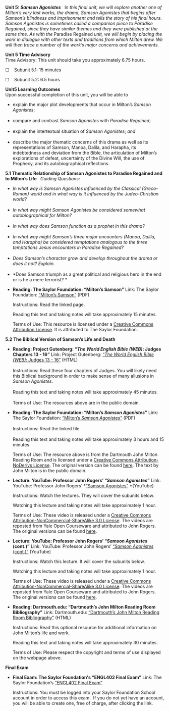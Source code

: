 **Unit 5: *Samson Agonistes*** <span id="5"></span> 
I*n this final unit, we will explore another one of Milton’s very last
works, the drama, Samson Agonistes that begins after Samson’s blindness
and imprisonment and tells the story of his final hours. Samson
Agonistes is sometimes called a companion piece to Paradise Regained,
since they have similar themes and they were published at the same time.
As with the* Paradise Regained *unit, we will begin by placing the work
in dialogue with other texts and traditions from which Milton drew. We
will then trace a number of the work’s major concerns and achievements.*

**Unit 5 Time Advisory**  
Time Advisory: This unit should take you approximately 6.75 hours.  
  
 ☐    Subunit 5.1: 15 minutes  
  
 ☐    Subunit 5.2: 6.5 hours

**Unit5 Learning Outcomes**  
Upon successful completion of this unit, you will be able to  
-   explain the major plot developments that occur in Milton’s *Samson
    Agonistes*;  
      
-   compare and contrast *Samson Agonistes* with *Paradise Regained*;  
      
-   explain the intertextual situation of *Samson Agonistes*; *and*  
      
-   describe the major thematic concerns of this drama as well as its
    representations of Samson, Manoa, Dalila, and Harapha, its
    indebtedness and deviation from the Bible, the articulation of
    Milton’s explorations of defeat, uncertainty of the Divine Will, the
    use of Prophecy, and its autobiographical reflections.

**5.1 Thematic Relationship of Samson Agonistes to Paradise Regained and
to Milton’s Life** <span id="5.1"></span> 
*Guiding Questions:*  

-   *In what way is Samson Agonistes influenced by the Classical
    (Greco-Roman) world and in what way is it influenced by the
    Judeo-Christian world?*  
      
-   *In what way might Samson Agonistes be considered somewhat
    autobiographical for Milton?*  
      
-   *In what way does Samson function as a prophet in this drama?*  
      
-   *In what way might Samson’s three major encounters (Manoa, Dalila,
    and Harapha) be considered temptations analogous to the three
    temptations Jesus encounters in Paradise Regained?*  
      
-   *Does Samson’s character grow and develop throughout the drama or
    does it not? Explain.*  
      
-   *Does Samson triumph as a great political and religious hero in the
    end or is he a mere terrorist? *

<!-- -->

-   **Reading: The Saylor Foundation: “Milton’s Samson”**
    Link: The Saylor Foundation: [“Milton’s
    Samson”](https://resources.saylor.org/wwwresources/archived/site/wp-content/uploads/2013/06/ENGL402-OC-5.1-Miltons-Samson-FINAL.pdf)
    (PDF)  
      
     Instructions: Read the linked page.  
      
     Reading this text and taking notes will take approximately 15
    minutes.  
      
     Terms of Use: This resource is licensed under a [Creative Commons
    Attribution License](http://creativecommons.org/licenses/by/3.0/).
    It is attributed to The Saylor Foundation. 

**5.2 The Biblical Version of Samson’s Life and Death** <span
id="5.2"></span> 
-   **Reading: Project Gutenberg: “*The World English Bible (WEB)*:
    Judges Chapters 13 - 16”**
    Link: Project Gutenberg: [“*The World English Bible (WEB)*: Judges
    13 - 16”](http://www.gutenberg.org/dirs/etext05/web0710h.htm)
    (HTML)  
        
     Instructions: Read these four chapters of Judges. You will likely
    need this Biblical background in order to make sense of many
    allusions in *Samson Agonistes*.  
        
     Reading this text and taking notes will take approximately 45
    minutes.  
        
     Terms of Use: The resources above are in the public domain. 

-   **Reading: The Saylor Foundation: “Milton’s *Samson Agonistes*”**
    Link: The Saylor Foundation: [“Milton’s *Samson
    Agonistes*”](https://resources.saylor.org/wwwresources/archived/site/wp-content/uploads/2012/08/ENGL402-Milton-Samson-Agonistes.pdf) (PDF)  
        
     Instructions: Read the linked file.  
        
     Reading this text and taking notes will take approximately 3 hours
    and 15 minutes.  
      
     Terms of Use: The resource above is from the Dartmouth John Milton
    Reading Room and is licensed under a [Creative Commons
    Attribution-NoDerivs
    License](http://creativecommons.org/licenses/by-nd/3.0/us/). The
    original version can be
    found [here](http://www.dartmouth.edu/~milton/reading_room/pr/book_1/index.shtml).
    The text by John Milton is in the public domain. 

-   **Lecture: YouTube: Professor John Rogers’ “*Samson Agonistes*”**
    Link: YouTube: Professor John Rogers’ *[“Samson
    Agonistes”](http://www.youtube.com/watch?v=JBYnHy6YxOU) *(YouTube)  
      
     Instructions: Watch the lectures. They will cover the subunits
    below.  
      
     Watching this lecture and taking notes will take approximately 1
    hour.  
      
     Terms of Use: These video is released under a [Creative Commons
    Attribution-NonCommercial-ShareAlike 3.0
    License](http://creativecommons.org/licenses/by-nc-sa/3.0/us/). The
    videos are reposted from Yale Open Courseware and attributed to John
    Rogers. The original versions can be
    found [here](http://oyc.yale.edu/english/engl-220#sessions). 

-   **Lecture: YouTube: Professor John Rogers’ “*Samson Agonistes*
    (cont.)”**
    Link: YouTube: Professor John Rogers’ [“*Samson Agonistes*
    (cont.)”](http://www.youtube.com/watch?v=at3F0DFArpQ) (YouTube)  
      
     Instructions: Watch this lecture. It will cover the subunits
    below.  
      
     Watching this lecture and taking notes will take approximately 1
    hour.  
      
     Terms of Use: These video is released under a [Creative Commons
    Attribution-NonCommercial-ShareAlike 3.0
    License](http://creativecommons.org/licenses/by-nc-sa/3.0/us/). The
    videos are reposted from Yale Open Courseware and attributed to John
    Rogers. The original versions can be
    found [here](http://oyc.yale.edu/english/engl-220#sessions). 

-   **Reading: Dartmouth.edu: “Dartmouth’s John Milton Reading Room
    Bibliography”**
    Link: Dartmouth.edu: [“Dartmouth’s John Milton Reading Room
    Bibliography”](http://www.dartmouth.edu/~milton/reading_room/bibliography/a-b/index.shtml) (HTML)  
      
     Instructions: Read this optional resource for additional
    information on John Milton’s life and work.  
      
     Reading this text and taking notes will take approximately 30
    minutes.  
      
     Terms of Use: Please respect the copyright and terms of use
    displayed on the webpage above.

**Final Exam** <span id="6"></span> 
-   **Final Exam: The Saylor Foundation's “ENGL402 Final Exam”**
    Link: The Saylor Foundation’s [“ENGL402 Final
    Exam”](http://school.saylor.org/mod/quiz/view.php?id=1401)  
      
     Instructions: You must be logged into your Saylor Foundation School
    account in order to access this exam.  If you do not yet have an
    account, you will be able to create one, free of charge, after
    clicking the link.


